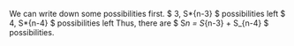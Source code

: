 We can write down some possibilities first. 
$ 3, S*{n-3} $ possibilities left 
$ 4, S*{n-4} $ possibilities left 
Thus, there are $ S*n = S*{n-3} + S_{n-4} $ possibilities.
